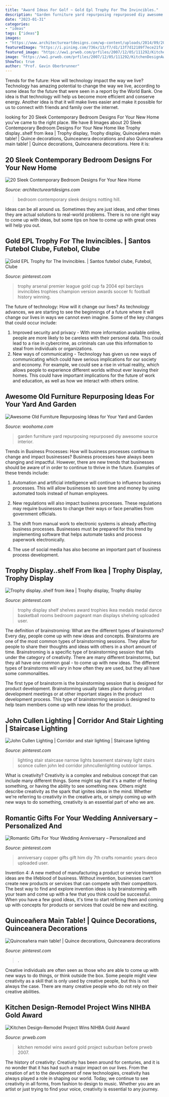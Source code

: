 ```yaml
---
title: "Award Ideas For Golf ~ Gold Epl Trophy For The Invincibles."
description: "Garden furniture yard repurposing repurposed diy awesome source interior"
date: "2023-01-31"
categories:
- "ideas"
tags: ["ideas"]
images:
- "https://www.architectureartdesigns.com/wp-content/uploads/2014/09/20-Sleek-Contemporary-Bedroom-Designs-For-Your-New-Home-9.jpg"
featuredImage: "https://i.pinimg.com/736x/13/f7/d1/13f7d12189f7ece21fafea24e02751ff--the-gold-arsenal.jpg"
featured_image: "https://ww1.prweb.com/prfiles/2007/12/05/111292/KitchenDesignAwardICONBefore2.jpg"
image: "https://ww1.prweb.com/prfiles/2007/12/05/111292/KitchenDesignAwardICONBefore2.jpg"
ShowToc: true
author: "Prof. Gavin Oberbrunner"
---
```



Trends for the future: How will technology impact the way we live?
Technology has amazing potential to change the way we live, according to some ideas for the future that were seen in a report by the World Bank. One idea is that technology will help us become more efficient and conserve energy. Another idea is that it will make lives easier and make it possible for us to connect with friends and family over the internet.

	

		
looking for 20 Sleek Contemporary Bedroom Designs For Your New Home you've came to the right place. We have 8 Images about 20 Sleek Contemporary Bedroom Designs For Your New Home like Trophy display..shelf from ikea | Trophy display, Trophy display, Quinceañera main table! | Quince decorations, Quinceanera decorations and also Quinceañera main table! | Quince decorations, Quinceanera decorations. Here it is:
		
    
## 20 Sleek Contemporary Bedroom Designs For Your New Home

<img loading=lazy src="https://www.architectureartdesigns.com/wp-content/uploads/2014/09/20-Sleek-Contemporary-Bedroom-Designs-For-Your-New-Home-9.jpg" onerror="this.onerror=null;this.src='https://tse1.mm.bing.net/th?id=OIP.HW8UdYHsOYH1EV7c5DK2kwHaMO&amp;pid=15.1';" alt="20 Sleek Contemporary Bedroom Designs For Your New Home">

_Source: architectureartdesigns.com_

>bedroom contemporary sleek designs notting hill. 

	

Ideas can be all around us. Sometimes they are just ideas, and other times they are actual solutions to real-world problems. There is no one right way to come up with ideas, but some tips on how to come up with great ones will help you out.

    
## Gold EPL Trophy For The Invincibles. | Santos Futebol Clube, Futebol, Clube

<img loading=lazy src="https://i.pinimg.com/736x/13/f7/d1/13f7d12189f7ece21fafea24e02751ff--the-gold-arsenal.jpg" onerror="this.onerror=null;this.src='https://tse1.mm.bing.net/th?id=OIP.zOnIqDksQIfi7mq17LxVuwHaNH&amp;pid=15.1';" alt="Gold EPL Trophy for The Invincibles. | Santos futebol clube, Futebol, Clube">

_Source: pinterest.com_

>trophy arsenal premier league gold cup fa 2004 epl barclays invincibles trophies champion version awards soccer fc football history winning. 

	

The future of technology: How will it change our lives?
As technology advances, we are starting to see the beginnings of a future where it will change our lives in ways we cannot even imagine. Some of the key changes that could occur include: 
1. Improved security and privacy - With more information available online, people are more likely to be careless with their personal data. This could lead to a rise in cybercrime, as criminals can use this information to steal from individuals or organizations. 
2. New ways of communicating - Technology has given us new ways of communicating which could have serious implications for our society and economy. For example, we could see a rise in virtual reality, which allows people to experience different worlds without ever leaving their homes. This could have important implications for the future of work and education, as well as how we interact with others online. 

    
## Awesome Old Furniture Repurposing Ideas For Your Yard And Garden

<img loading=lazy src="https://www.woohome.com/wp-content/uploads/2016/02/repurposed-furniture-garden-yard-11.jpg" onerror="this.onerror=null;this.src='https://tse3.mm.bing.net/th?id=OIP.YZrXMtmdME8Tlte4CfZuogHaLH&amp;pid=15.1';" alt="Awesome Old Furniture Repurposing Ideas for Your Yard and Garden">

_Source: woohome.com_

>garden furniture yard repurposing repurposed diy awesome source interior. 

	

Trends in Business Processes: How will business processes continue to change and impact businesses?
Business processes have always been changing and impactful. However, there are new trends that businesses should be aware of in order to continue to thrive in the future. Examples of these trends include:
1. Automation and artificial intelligence will continue to influence business processes. This will allow businesses to save time and money by using automated tools instead of human employees.

2. New regulations will also impact business processes. These regulations may require businesses to change their ways or face penalties from government officials.

3. The shift from manual work to electronic systems is already affecting business processes. Businesses must be prepared for this trend by implementing software that helps automate tasks and process paperwork electronically.

4. The use of social media has also become an important part of business process development.

    
## Trophy Display..shelf From Ikea | Trophy Display, Trophy Display

<img loading=lazy src="https://i.pinimg.com/736x/07/1c/f1/071cf122e42eca852eefb290b9c7e7e4--trophy-display-man-room.jpg" onerror="this.onerror=null;this.src='https://tse1.mm.bing.net/th?id=OIP.NZap0GRsTrV_YeORTt_ITQHaJ4&amp;pid=15.1';" alt="Trophy display..shelf from ikea | Trophy display, Trophy display">

_Source: pinterest.com_

>trophy display shelf shelves award trophies ikea medals medal dance basketball rooms bedroom pageant man displays shelving uploaded user. 

	

The definition of brainstroming: What are the different types of brainstorms?
Every day, people come up with new ideas and concepts. Brainstorms are one of the most common types of brainstorming sessions. They allow for people to share their thoughts and ideas with others in a short amount of time. Brainstroming is a specific type of brainstorming session that falls under the category of creativity. 
There are many different brainstorms, but they all have one common goal - to come up with new ideas. The different types of brainstorms will vary in how often they are used, but they all have some commonalities. 

The first type of brainstorm is the brainstorming session that is designed for product development. Brainstorming usually takes place during product development meetings or at other important stages in the product development process. This type of brainstorming session is designed to help team members come up with new ideas for the product.

    
## John Cullen Lighting | Corridor And Stair Lighting | Staircase Lighting

<img loading=lazy src="https://i.pinimg.com/736x/cd/4d/71/cd4d71c79d4c640abf02e43c8d20c459--wall-sconce-wall-lamps.jpg" onerror="this.onerror=null;this.src='https://tse1.mm.bing.net/th?id=OIP.a0vU2o43osli7VR5SxJz0wHaLH&amp;pid=15.1';" alt="John Cullen Lighting | Corridor and stair lighting | Staircase lighting">

_Source: pinterest.com_

>lighting stair staircase narrow lights basement stairway light stairs sconce cullen john led corridor johncullenlighting outdoor lamps. 

	

What is creativity?
Creativity is a complex and nebulous concept that can include many different things. Some might say that it's a matter of feeling something, or having the ability to see something new. Others might describe creativity as the spark that ignites ideas in the mind. Whether we're referring to creativity in the creative arts, or simply coming up with new ways to do something, creativity is an essential part of who we are.

    
## Romantic Gifts For Your Wedding Anniversary – Personalized And

<img loading=lazy src="https://i.pinimg.com/736x/ed/08/7c/ed087cdaa7e4c1cfa3ad9c0ae5983bfe.jpg" onerror="this.onerror=null;this.src='https://tse4.mm.bing.net/th?id=OIP.zCm9D7Xmb862D84rzatgVAHaNK&amp;pid=15.1';" alt="Romantic Gifts For Your Wedding Anniversary – Personalized and">

_Source: pinterest.com_

>anniversary copper gifts gift him diy 7th crafts romantic years deco uploaded user. 

	

Invention 4: A new method of manufacturing a product or service
Invention ideas are the lifeblood of business. Without invention, businesses can't create new products or services that can compete with their competitors. The best way to find and explore invention ideas is by brainstorming with your team and come up with a few that you think could be successful. When you have a few good ideas, it's time to start refining them and coming up with concepts for products or services that could be new and exciting.

    
## Quinceañera Main Table! | Quince Decorations, Quinceanera Decorations

<img loading=lazy src="https://i.pinimg.com/736x/c2/3b/c3/c23bc39aa5b77d7dcab829dbbb0254c2.jpg" onerror="this.onerror=null;this.src='https://tse1.mm.bing.net/th?id=OIP.nHoGhInZ5_PzHYI2xCEaKgHaFj&amp;pid=15.1';" alt="Quinceañera main table! | Quince decorations, Quinceanera decorations">

_Source: pinterest.com_

>. 

	

Creative individuals are often seen as those who are able to come up with new ways to do things, or think outside the box. Some people might view creativity as a skill that is only used by creative people, but this is not always the case. There are many creative people who do not rely on their creative abilities.

    
## Kitchen Design-Remodel Project Wins NIHBA Gold Award

<img loading=lazy src="https://ww1.prweb.com/prfiles/2007/12/05/111292/KitchenDesignAwardICONBefore2.jpg" onerror="this.onerror=null;this.src='https://tse3.mm.bing.net/th?id=OIP.gniGs5g2SuDmtTB3d5GbvwHaJ4&amp;pid=15.1';" alt="Kitchen Design-Remodel Project Wins NIHBA Gold Award">

_Source: prweb.com_

>kitchen remodel wins award gold project suburban before prweb 2007. 

	

The history of creativity:
Creativity has been around for centuries, and it is no wonder that it has had such a major impact on our lives. From the creation of art to the development of new technologies, creativity has always played a role in shaping our world. Today, we continue to see creativity in all forms, from fashion to design to music. Whether you are an artist or just trying to find your voice, creativity is essential to any journey.

